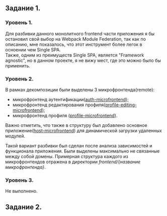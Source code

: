 ## Задание 1.

### Уровень 1.

Для разбивки данного монолитного frontend части приложения я бы остановил свой выбор на Webpack Module Federation,
так как по описанию, мне показалось, что этот инструмент более легок в осноении чем Single SPA.  
Также, одним из преимуществ Single SPA, является "Framework agnostic", но в данном проекте, я не вижу мест, где это можно было бы применить.

### Уровень 2. 

В рамках декомпозиции были выделены 3 микрофронтенда(remote):
- микрофронтенд аутентификации([auth-microfrontend]([new-frontend/auth-microfrontend](https://github.com/EvgenyMaklakov/architecture-sprint-1/tree/sprint_1/frontend/auth-microfrontend/src)));
- микрофронтенд редактирования профиля([profile-editing-microfrontend](new-frontend/profile-editing-microfrontend));
- микрофронтенд профиля ([profile-microfrontend](new-frontend/profile-microfrontend)).

Важно отметить, что также в структуру был добавлено основное приложение([host-microfrontend](new-frontend/host-microfrontend)) для динамической загрузки удаленных модулей.

Такой вариант разбивки был сделан после анализа зависимостей и функционала приложения. Были выделены максимально не связанные между собой домены. Примерная структура каждого из микрофронтендов отражена в директории _frontend/{название микрофронтенда}_.

### Уровень 3.
Не выполнено. 

## Задание 2.

